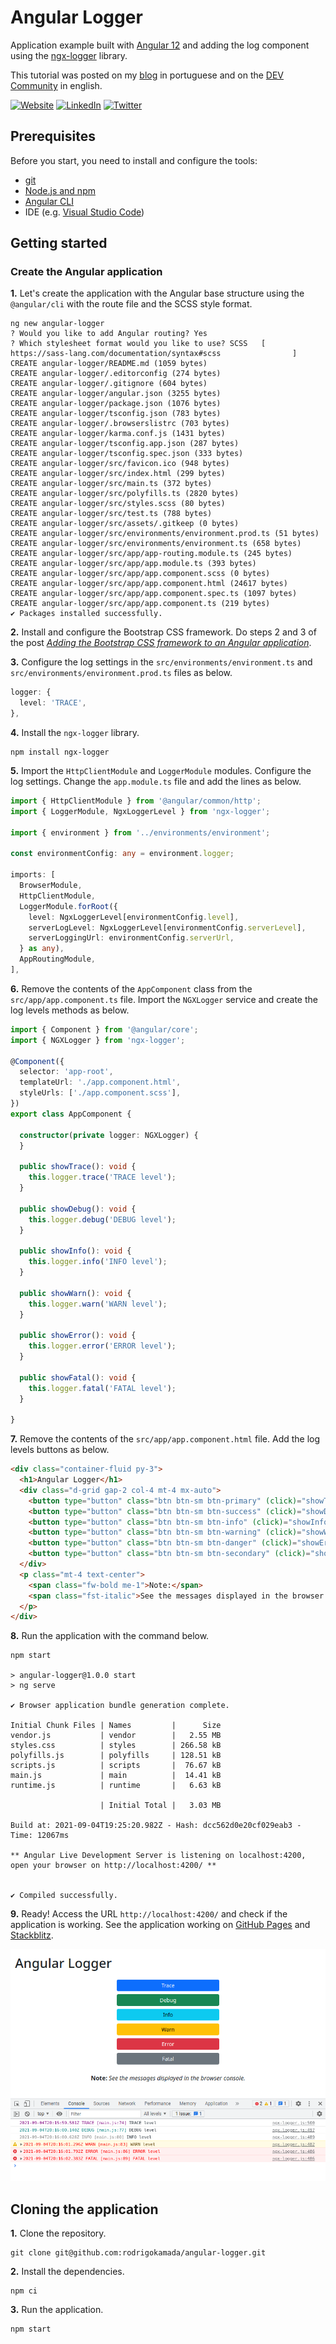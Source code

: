 # Angular Logger


Application example built with [Angular 12](https://angular.io/) and adding the log component using the [ngx-logger](https://www.npmjs.com/package/ngx-logger) library.

This tutorial was posted on my [blog](https://rodrigo.kamada.com.br/blog/adicionando-o-componente-de-log-em-uma-aplicacao-angular) in portuguese and on the [DEV Community]() in english.



[![Website](https://shields.braskam.com/v1/shields?name=website&format=rectangle&size=small)](https://rodrigo.kamada.com.br)
[![LinkedIn](https://shields.braskam.com/v1/shields?name=linkedin&format=rectangle&size=small)](https://www.linkedin.com/in/rodrigokamada)
[![Twitter](https://shields.braskam.com/v1/shields?name=twitter&format=rectangle&size=small&socialAccount=rodrigokamada)](https://twitter.com/rodrigokamada)



## Prerequisites


Before you start, you need to install and configure the tools:

* [git](https://git-scm.com/)
* [Node.js and npm](https://nodejs.org/)
* [Angular CLI](https://angular.io/cli)
* IDE (e.g. [Visual Studio Code](https://code.visualstudio.com/))



## Getting started


### Create the Angular application


**1.** Let's create the application with the Angular base structure using the `@angular/cli` with the route file and the SCSS style format.

```shell
ng new angular-logger
? Would you like to add Angular routing? Yes
? Which stylesheet format would you like to use? SCSS   [ https://sass-lang.com/documentation/syntax#scss                ]
CREATE angular-logger/README.md (1059 bytes)
CREATE angular-logger/.editorconfig (274 bytes)
CREATE angular-logger/.gitignore (604 bytes)
CREATE angular-logger/angular.json (3255 bytes)
CREATE angular-logger/package.json (1076 bytes)
CREATE angular-logger/tsconfig.json (783 bytes)
CREATE angular-logger/.browserslistrc (703 bytes)
CREATE angular-logger/karma.conf.js (1431 bytes)
CREATE angular-logger/tsconfig.app.json (287 bytes)
CREATE angular-logger/tsconfig.spec.json (333 bytes)
CREATE angular-logger/src/favicon.ico (948 bytes)
CREATE angular-logger/src/index.html (299 bytes)
CREATE angular-logger/src/main.ts (372 bytes)
CREATE angular-logger/src/polyfills.ts (2820 bytes)
CREATE angular-logger/src/styles.scss (80 bytes)
CREATE angular-logger/src/test.ts (788 bytes)
CREATE angular-logger/src/assets/.gitkeep (0 bytes)
CREATE angular-logger/src/environments/environment.prod.ts (51 bytes)
CREATE angular-logger/src/environments/environment.ts (658 bytes)
CREATE angular-logger/src/app/app-routing.module.ts (245 bytes)
CREATE angular-logger/src/app/app.module.ts (393 bytes)
CREATE angular-logger/src/app/app.component.scss (0 bytes)
CREATE angular-logger/src/app/app.component.html (24617 bytes)
CREATE angular-logger/src/app/app.component.spec.ts (1097 bytes)
CREATE angular-logger/src/app/app.component.ts (219 bytes)
✔ Packages installed successfully.
```

**2.** Install and configure the Bootstrap CSS framework. Do steps 2 and 3 of the post *[Adding the Bootstrap CSS framework to an Angular application](https://github.com/rodrigokamada/angular-bootstrap)*.

**3.** Configure the log settings in the `src/environments/environment.ts` and `src/environments/environment.prod.ts` files as below.

```typescript
logger: {
  level: 'TRACE',
},
```

**4.** Install the `ngx-logger` library.

```shell
npm install ngx-logger
```

**5.** Import the `HttpClientModule` and `LoggerModule` modules. Configure the log settings. Change the `app.module.ts` file and add the lines as below.

```typescript
import { HttpClientModule } from '@angular/common/http';
import { LoggerModule, NgxLoggerLevel } from 'ngx-logger';

import { environment } from '../environments/environment';

const environmentConfig: any = environment.logger;

imports: [
  BrowserModule,
  HttpClientModule,
  LoggerModule.forRoot({
    level: NgxLoggerLevel[environmentConfig.level],
    serverLogLevel: NgxLoggerLevel[environmentConfig.serverLevel],
    serverLoggingUrl: environmentConfig.serverUrl,
  } as any),
  AppRoutingModule,
],
```

**6.** Remove the contents of the `AppComponent` class from the `src/app/app.component.ts` file. Import the `NGXLogger` service and create the log levels methods as below.

```typescript
import { Component } from '@angular/core';
import { NGXLogger } from 'ngx-logger';

@Component({
  selector: 'app-root',
  templateUrl: './app.component.html',
  styleUrls: ['./app.component.scss'],
})
export class AppComponent {

  constructor(private logger: NGXLogger) {
  }

  public showTrace(): void {
    this.logger.trace('TRACE level');
  }

  public showDebug(): void {
    this.logger.debug('DEBUG level');
  }

  public showInfo(): void {
    this.logger.info('INFO level');
  }

  public showWarn(): void {
    this.logger.warn('WARN level');
  }

  public showError(): void {
    this.logger.error('ERROR level');
  }

  public showFatal(): void {
    this.logger.fatal('FATAL level');
  }

}
```

**7.** Remove the contents of the `src/app/app.component.html` file. Add the log levels buttons as below.

```html
<div class="container-fluid py-3">
  <h1>Angular Logger</h1>
  <div class="d-grid gap-2 col-4 mt-4 mx-auto">
    <button type="button" class="btn btn-sm btn-primary" (click)="showTrace()">Trace</button>
    <button type="button" class="btn btn-sm btn-success" (click)="showDebug()">Debug</button>
    <button type="button" class="btn btn-sm btn-info" (click)="showInfo()">Info</button>
    <button type="button" class="btn btn-sm btn-warning" (click)="showWarn()">Warn</button>
    <button type="button" class="btn btn-sm btn-danger" (click)="showError()">Error</button>
    <button type="button" class="btn btn-sm btn-secondary" (click)="showFatal()">Fatal</button>
  </div>
  <p class="mt-4 text-center">
    <span class="fw-bold me-1">Note:</span>
    <span class="fst-italic">See the messages displayed in the browser console.</span>
  </p>
</div>
```

**8.** Run the application with the command below.

```shell
npm start

> angular-logger@1.0.0 start
> ng serve

✔ Browser application bundle generation complete.

Initial Chunk Files | Names         |      Size
vendor.js           | vendor        |   2.55 MB
styles.css          | styles        | 266.58 kB
polyfills.js        | polyfills     | 128.51 kB
scripts.js          | scripts       |  76.67 kB
main.js             | main          |  14.41 kB
runtime.js          | runtime       |   6.63 kB

                    | Initial Total |   3.03 MB

Build at: 2021-09-04T19:25:20.982Z - Hash: dcc562d0e20cf029eab3 - Time: 12067ms

** Angular Live Development Server is listening on localhost:4200, open your browser on http://localhost:4200/ **


✔ Compiled successfully.
```

**9.** Ready! Access the URL `http://localhost:4200/` and check if the application is working. See the application working on [GitHub Pages](https://rodrigokamada.github.io/angular-logger/) and [Stackblitz](https://stackblitz.com/edit/angular12-logger).

![Angular Logger](docs/images/angular-logger.png)



## Cloning the application

**1.** Clone the repository.

```shell
git clone git@github.com:rodrigokamada/angular-logger.git
```

**2.** Install the dependencies.

```shell
npm ci
```

**3.** Run the application.

```shell
npm start
```
